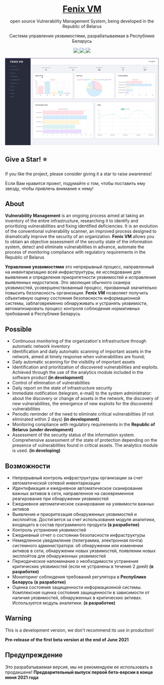 <h1 align="center" style="border-bottom: none !important; margin-bottom: 5px !important;"><a href="#">Fenix VM</a></h1>
<p align="center">
open source Vulnerability Management System, being developed in the Republic of Belarus
</p>
<p align="center">
Система управления уязвимостями, разрабатываемая в Республике Беларусь
</p>
<p align="center">
  <a href="#">
    <img src="https://img.shields.io/github/license/crocup/Fenix-Security-Scanner" />
  </a>
<a href="#">
    <img src="https://img.shields.io/github/last-commit/crocup/Fenix-Security-Scanner" />
  </a>
  <a href="#">
    <img src="https://img.shields.io/github/stars/crocup/Fenix-Security-Scanner?style=social" />
  </a>
</p>

![GitHub Logo](img.png)

## Give a Star! :star:
If you like the project, please consider giving it a star to raise awareness!

Если Вам нравится проект, подумайте о том, чтобы поставить ему звезду, чтобы привлечь внимание к нему! 
## About
**Vulnerability Management** is an ongoing process aimed at taking an inventory of the entire infrastructure, researching it to identify and prioritizing vulnerabilities and fixing identified deficiencies. It is an evolution of the conventional vulnerability scanner, an improved process designed to dramatically improve the security of an organization.
**Fenix VM** allows you to obtain an objective assessment of the security state of the information system,
detect and eliminate vulnerabilities in advance, automate the process of monitoring compliance with regulatory requirements in the Republic of Belarus 

**Управление уязвимостями** это непрерывный процесс, направленный на инвентаризацию всей инфраструктуры, ее исследование для выявления и определения приоритетности уязвимостей и исправления выявленных недостатков. Это эволюция обычного сканера уязвимостей, усовершенствованный процесс, призванный значительно повысить безопасность организации. 
**Fenix VM** позволяет получить объективную оценку состояния безопасности информационной системы,
заблаговременно обнаруживать и устранять уязвимости, автоматизировать процесс контроля соблюдения нормативных требований в Республике Беларусь 

## Possible
- Continuous monitoring of the organization's infrastructure through automatic network inventory
- Identification and daily automatic scanning of important assets in the network, aimed at timely response
when vulnerabilities are found;
- Daily automatic scanning for the visibility of important assets
- Identification and prioritization of discovered vulnerabilities and exploits. Achieved through the use of the analytics module included in the software product **(in development)**
- Control of elimination of vulnerabilities
- Daily report on the state of infrastructure security
- Immediate notification (telegram, e-mail) to the system administrator: about the discovery or change of assets in the network, the discovery of new vulnerabilities, the emergence of new exploits for the discovered vulnerabilities
- Periodic reminder of the need to eliminate critical vulnerabilities (if not eliminated within 2 days) **(in development)**
- Monitoring compliance with regulatory requirements in the **Republic of Belarus** **(under development)**
- Assessment of the security status of the information system. Comprehensive assessment of the state of protection depending on the presence of vulnerabilities found in critical assets. The analytics module is used. **(in developing)** 
## Возможности
- Непрерывный контроль инфраструктуры организации за счет автоматической сетевой инвентаризации
- Идентификация и ежедневное автоматическое сканирование важных активов в сети, направленное на своевременное реагирование 
при обнаружении уязвимостей
- Ежедневное автоматическое сканирование на узявимости важных активов
- Выявление и приоритезация обнаруженных уязвимостей и эксплойтов. Достигается за счет использования модуля аналитики, входящего в состав программного продукта **(в разработке)**
- Контроль устранения уязвимостей
- Ежедневный отчет о состоянии безопасности инфраструктуры
- Немедленное уведомление (телеграмма, электронная почта) системного администратора: об обнаружении или изменении активов в сети, обнаружении новых уязвимостей, появлении новых эксплойтов для обнаруженных уязвимостей
- Периодическое напоминание о необходимости устранения критических уязвимостей (если не устранены в течение 2 дней) **(в разработке)**
- Мониторинг соблюдения требований регулятора в **Республике Беларусь** **(в разработке)** 
- Оценка состояния защищенности информационной системы. Комплексная оценка состояния защищенности в зависимости от наличия уязвимостей, обнаруженных в критических активах. Используется модуль аналитики. **(в разработке)**

## Warning
This is a development version, we don't recommend its use in production!

**Pre-release of the first beta version at the end of June 2021** 

## Предупреждение
Это разрабатываемая версия, мы не рекомендуем ее использовать в продакшене!
**Предварительный выпуск первой бета-версии в конце июня 2021 года** 

